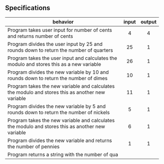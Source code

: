 ## Specifications

| behavior |  input   |  output  |
|----------|:--------:|:--------:|
|Program takes user input for number of cents and returns number of cents| 4 | 4 |
|Program divides the user input by 25 and rounds down to return the number of quarters| 25 | 1 |
|Program takes the user input and calculates the modulo and stores this as a new variable | 26 | 1 |
|Program divides the new variable by 10 and rounds down to return the number of dimes| 10 | 1 |
|Program takes the new variable and calculates the modulo and stores this as another new variable | 11 | 1 |
|Program divides the new variable by 5 and rounds down to return the number of nickels| 5 | 1 |
|Program takes the new variable and calculates the modulo and stores this as another new variable | 6 | 1 |
|Program divides the new variable and returns the number of pennies | 1 | 1 |
|Program returns a string with the number of qua